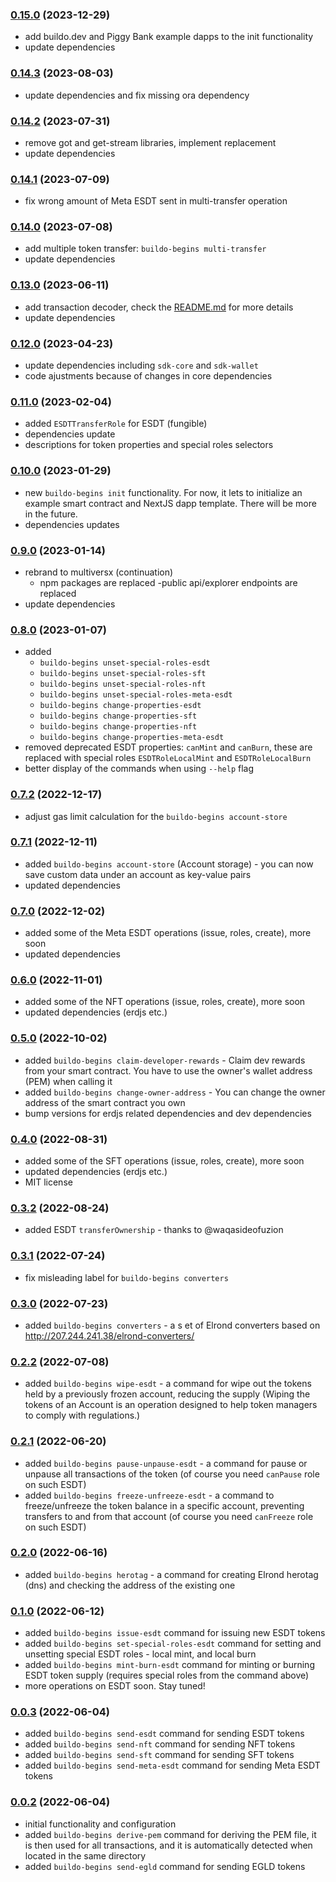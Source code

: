 ### [0.15.0](https://github.com/xdevguild/buildo-begins/releases/tag/v0.15.0) (2023-12-29)
- add buildo.dev and Piggy Bank example dapps to the init functionality
- update dependencies

### [0.14.3](https://github.com/xdevguild/buildo-begins/releases/tag/v0.14.3) (2023-08-03)
- update dependencies and fix missing ora dependency

### [0.14.2](https://github.com/xdevguild/buildo-begins/releases/tag/v0.14.2) (2023-07-31)
- remove got and get-stream libraries, implement replacement
- update dependencies

### [0.14.1](https://github.com/xdevguild/buildo-begins/releases/tag/v0.14.1) (2023-07-09)
- fix wrong amount of Meta ESDT sent in multi-transfer operation

### [0.14.0](https://github.com/xdevguild/buildo-begins/releases/tag/v0.14.0) (2023-07-08)
- add multiple token transfer: `buildo-begins multi-transfer`
- update dependencies

### [0.13.0](https://github.com/xdevguild/buildo-begins/releases/tag/v0.13.0) (2023-06-11)
- add transaction decoder, check the [README.md](https://github.com/xdevguild/buildo-begins#general-operations) for more details
- update dependencies

### [0.12.0](https://github.com/xdevguild/buildo-begins/releases/tag/v0.12.0) (2023-04-23)
- update dependencies including `sdk-core` and `sdk-wallet`
- code ajustments because of changes in core dependencies

### [0.11.0](https://github.com/xdevguild/buildo-begins/releases/tag/v0.11.0) (2023-02-04)
- added `ESDTTransferRole` for ESDT (fungible)
- dependencies update
- descriptions for token properties and special roles selectors

### [0.10.0](https://github.com/xdevguild/buildo-begins/releases/tag/v0.10.0) (2023-01-29)
- new `buildo-begins init` functionality. For now, it lets to initialize an example smart contract and NextJS dapp template. There will be more in the future.
- dependencies updates

### [0.9.0](https://github.com/xdevguild/buildo-begins/releases/tag/v0.9.0) (2023-01-14)
- rebrand to multiversx (continuation)
    - npm packages are replaced
    -public api/explorer endpoints are replaced
- update dependencies

### [0.8.0](https://github.com/xdevguild/buildo-begins/releases/tag/v0.8.0) (2023-01-07)
- added 
  - `buildo-begins unset-special-roles-esdt`
  - `buildo-begins unset-special-roles-sft`
  - `buildo-begins unset-special-roles-nft`
  - `buildo-begins unset-special-roles-meta-esdt`
  - `buildo-begins change-properties-esdt`
  - `buildo-begins change-properties-sft`
  - `buildo-begins change-properties-nft`
  - `buildo-begins change-properties-meta-esdt`
- removed deprecated ESDT properties: `canMint` and `canBurn`, these are replaced with special roles `ESDTRoleLocalMint` and `ESDTRoleLocalBurn`
- better display of the commands when using `--help` flag

### [0.7.2](https://github.com/xdevguild/buildo-begins/releases/tag/v0.7.2) (2022-12-17)
- adjust gas limit calculation for the `buildo-begins account-store`

### [0.7.1](https://github.com/xdevguild/buildo-begins/releases/tag/v0.7.1) (2022-12-11)
- added `buildo-begins account-store` (Account storage) - you can now save custom data under an account as key-value pairs
- updated dependencies

### [0.7.0](https://github.com/xdevguild/buildo-begins/releases/tag/v0.7.0) (2022-12-02)
- added some of the Meta ESDT operations (issue, roles, create), more soon
- updated dependencies

### [0.6.0](https://github.com/xdevguild/buildo-begins/releases/tag/v0.6.0) (2022-11-01)
- added some of the NFT operations (issue, roles, create), more soon
- updated dependencies (erdjs etc.)

### [0.5.0](https://github.com/xdevguild/buildo-begins/releases/tag/v0.5.0) (2022-10-02)
- added `buildo-begins claim-developer-rewards` - Claim dev rewards from your smart contract. You have to use the owner's wallet address (PEM) when calling it
- added `buildo-begins change-owner-address` - You can change the owner address of the smart contract you own
- bump versions for erdjs related dependencies and dev dependencies

### [0.4.0](https://github.com/xdevguild/buildo-begins/releases/tag/v0.4.0) (2022-08-31)
- added some of the SFT operations (issue, roles, create), more soon
- updated dependencies (erdjs etc.)
- MIT license

### [0.3.2](https://github.com/xdevguild/buildo-begins/releases/tag/v0.3.2) (2022-08-24)
- added ESDT `transferOwnership` - thanks to @waqasideofuzion 

### [0.3.1](https://github.com/xdevguild/buildo-begins/releases/tag/v0.3.1) (2022-07-24)
- fix misleading label for `buildo-begins converters`

### [0.3.0](https://github.com/xdevguild/buildo-begins/releases/tag/v0.3.0) (2022-07-23)
- added `buildo-begins converters` - a s et of Elrond converters based on http://207.244.241.38/elrond-converters/

### [0.2.2](https://github.com/xdevguild/buildo-begins/releases/tag/v0.2.2) (2022-07-08)
- added `buildo-begins wipe-esdt` - a command for wipe out the tokens held by a previously frozen account, reducing the supply (Wiping the tokens of an Account is an operation designed to help token managers to comply with regulations.)

### [0.2.1](https://github.com/xdevguild/buildo-begins/releases/tag/v0.2.1) (2022-06-20)
- added `buildo-begins pause-unpause-esdt` - a command for pause or unpause all transactions of the token (of course you need `canPause` role on such ESDT)
- added `buildo-begins freeze-unfreeze-esdt` - a command to freeze/unfreeze the token balance in a specific account, preventing transfers to and from that account (of course you need `canFreeze` role on such ESDT)

### [0.2.0](https://github.com/xdevguild/buildo-begins/releases/tag/v0.2.0) (2022-06-16)
- added `buildo-begins herotag` - a command for creating Elrond herotag (dns) and checking the address of the existing one

### [0.1.0](https://github.com/xdevguild/buildo-begins/releases/tag/v0.1.0) (2022-06-12)
- added `buildo-begins issue-esdt` command for issuing new ESDT tokens
- added `buildo-begins set-special-roles-esdt` command for setting and unsetting special ESDT roles - local mint, and local burn
- added `buildo-begins mint-burn-esdt` command for minting or burning ESDT token supply (requires special roles from the command above)
- more operations on ESDT soon. Stay tuned!

### [0.0.3](https://github.com/xdevguild/buildo-begins/releases/tag/v0.0.3) (2022-06-04)
- added `buildo-begins send-esdt` command for sending ESDT tokens
- added `buildo-begins send-nft` command for sending NFT tokens
- added `buildo-begins send-sft` command for sending SFT tokens
- added `buildo-begins send-meta-esdt` command for sending Meta ESDT tokens

### [0.0.2](https://github.com/xdevguild/buildo-begins/releases/tag/v0.0.2) (2022-06-04)
- initial functionality and configuration
- added `buildo-begins derive-pem` command for deriving the PEM file, it is then used for all transactions, and it is automatically detected when located in the same directory
- added `buildo-begins send-egld` command for sending EGLD tokens
